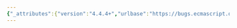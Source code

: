 ```yaml
---
{"_attributes":{"version":"4.4.4+","urlbase":"https://bugs.ecmascript.org/","maintainer":"dherman@mozilla.com"},"bug":{"bug_id":2092,"creation_ts":"2013-10-30 00:34:00 -0700","short_desc":"6.1.7.2 Object Internal Methods and Internal Slots: Typos","delta_ts":"2013-11-08 13:09:23 -0800","product":"Draft for 6th Edition","component":"editorial issue","version":"Rev 20: October 28, 2013 Draft","rep_platform":"All","op_sys":"All","bug_status":"RESOLVED","resolution":"FIXED","priority":"Normal","bug_severity":"normal","everconfirmed":true,"reporter":{"uid":"andrebargull","name":"André Bargull"},"assigned_to":{"uid":"allen","name":"Allen Wirfs-Brock"},"long_desc":[{"commentid":6202,"comment_count":0,"who":{"uid":"andrebargull","name":"André Bargull"},"bug_when":"2013-10-30 00:34:39 -0700","thetext":"6.1.7.2 Object Internal Methods and Internal Slots, third paragraph:\n\n\"an objects\" -> either \"an object\" or \"objects\"\n\n\n6.1.7.2 Object Internal Methods and Internal Slots, Table 5, entry for [[Get]]:\n\n\"Retreive\" -> \"Retrieve\""},{"commentid":6319,"comment_count":1,"who":{"uid":"allen","name":"Allen Wirfs-Brock"},"bug_when":"2013-11-01 11:09:05 -0700","thetext":"fixed in rev21 editor's draft"},{"commentid":6577,"comment_count":2,"who":{"uid":"allen","name":"Allen Wirfs-Brock"},"bug_when":"2013-11-08 13:09:23 -0800","thetext":"fixed in rev21 draft"}]}}
---
```

